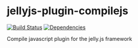 jellyjs-plugin-compilejs
========================

[![Build Status](https://travis-ci.org/alex-min/jellyjs-plugin-compilejs.png?branch=master)](https://travis-ci.org/alex-min/jellyjs-plugin-compilejs) [![Dependencies](https://david-dm.org/alex-min/jellyjs-plugin-compilejs.png)](https://david-dm.org/alex-min/jellyjs-plugin-compilejs)

Compile javascript plugin for the jelly.js framework
